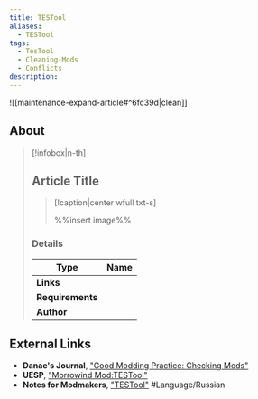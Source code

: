 ```yaml
---
title: TESTool
aliases:
  - TESTool
tags:
  - TesTool
  - Cleaning-Mods
  - Conflicts
description:
---
```


![[maintenance-expand-article#^6fc39d|clean]]

## About

> [!infobox|n-th]
> 
> ## Article Title
> 
> > [!caption|center wfull txt-s]
> > 
> > %%insert image%%
> > 
> 
> ### Details
> 
> | Type | Name |
> | --- | --- |
> | **Links** |  |
> | **Requirements** |  |
> | **Author** |  |

## External Links

- **Danae's Journal**, ["Good Modding Practice: Checking Mods"](https://danaeplays.thenet.sk/good-modding-practice/)
- **UESP**, ["Morrowind Mod:TESTool"](https://en.uesp.net/wiki/Morrowind_Mod:TESTool)
- **Notes for Modmakers**, ["TESTool"](https://morrowind-nif.github.io/Notes_RU/testool.htm?ms=CyAAAAAAEAAAAAAAABAAAAAAAAAAAEABEAgYIA%3D%3D&st=MA%3D%3D&sct=MA%3D%3D&mw=MzIw) #Language/Russian 